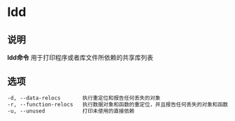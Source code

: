 # ldd

## 说明

**ldd命令** 用于打印程序或者库文件所依赖的共享库列表

## 选项

```markdown
-d, --data-relocs       执行重定位和报告任何丢失的对象
-r, --function-relocs   执行数据对象和函数的重定位，并且报告任何丢失的对象和函数
-u, --unused            打印未使用的直接依赖

```